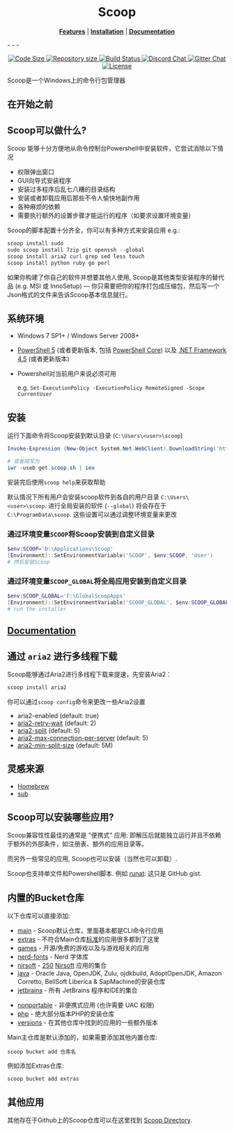 <p align="center">
<!--<img src="scoop.png" alt="Long live Scoop!"/>-->
    <h1 align="center">Scoop</h1>
</p>
<p align="center">
<b><a href="https://github.com/lukesampson/scoop#what-does-scoop-do">Features</a></b>
|
<b><a href="https://github.com/lukesampson/scoop#installation">Installation</a></b>
|
<b><a href="https://github.com/lukesampson/scoop/wiki">Documentation</a></b>
</p>
- - -
<p align="center" >
    <a href="https://github.com/lukesampson/scoop">
        <img src="https://img.shields.io/github/languages/code-size/lukesampson/scoop.svg" alt="Code Size" />
    </a>
    <a href="https://github.com/lukesampson/scoop">
        <img src="https://img.shields.io/github/repo-size/lukesampson/scoop.svg" alt="Repository size" />
    </a>
    <a href="https://ci.appveyor.com/project/lukesampson/scoop">
        <img src="https://ci.appveyor.com/api/projects/status/05foxatmrqo0l788?svg=true" alt="Build Status" />
    </a>
    <a href="https://discord.gg/s9yRQHt">
        <img src="https://img.shields.io/badge/chat-on%20discord-7289DA.svg" alt="Discord Chat" />
    </a>
    <a href="https://gitter.im/lukesampson/scoop">
        <img src="https://badges.gitter.im/lukesampson/scoop.png" alt="Gitter Chat" />
    </a>
    <a href="https://github.com/lukesampson/scoop/blob/master/LICENSE">
        <img src="https://img.shields.io/github/license/lukesampson/scoop.svg" alt="License" />
    </a>
</p>

Scoop是一个Windows上的命令行包管理器

## 在开始之前

## Scoop可以做什么?

Scoop 能够十分方便地从命令控制台Powershell中安装软件，它尝试消除以下情况

- 权限弹出窗口
- GUI向导式安装程序
- 安装过多程序后乱七八糟的目录结构
- 安装或者卸载应用后那些不令人愉快地副作用
- 各种麻烦的依赖
- 需要执行额外的设置步骤才能运行的程序（如要求设置环境变量）

Scoop的脚本配置十分齐全，你可以有多种方式来安装应用 e.g.:

```powershell
scoop install sudo
sudo scoop install 7zip git openssh --global
scoop install aria2 curl grep sed less touch
scoop install python ruby go perl
```

如果你构建了你自己的软件并想要其他人使用, Scoop是其他类型安装程序的替代品 (e.g. MSI 或 InnoSetup) — 你只需要把你的程序打包成压缩包，然后写一个Json格式的文件来告诉Scoop基本信息就行。

## 系统环境

- Windows 7 SP1+ / Windows Server 2008+

- [PowerShell 5](https://aka.ms/wmf5download) (或者更新版本, 包括 [PowerShell Core](https://docs.microsoft.com/en-us/powershell/scripting/install/installing-powershell-core-on-windows?view=powershell-6)) 以及 [.NET Framework 4.5](https://www.microsoft.com/net/download) (或者更新版本)

- Powershell对当前用户来说必须可用

   e.g. `Set-ExecutionPolicy -ExecutionPolicy RemoteSigned -Scope CurrentUser`

## 安装

运行下面命令将Scoop安装到默认目录 (`C:\Users\<user>\scoop`)

```powershell
Invoke-Expression (New-Object System.Net.WebClient).DownloadString('https://get.scoop.sh')

# 或者简写为
iwr -useb get.scoop.sh | iex
```

安装完后使用`scoop help`来获取帮助

默认情况下所有用户会安装scoop软件到各自的用户目录 `C:\Users\<user>\scoop`.
进行全局安装的软件 (`--global`) 将会存在于 `C:\ProgramData\scoop`.
这些设置可以通过调整环境变量来更改

### 通过环境变量`SCOOP`将Scoop安装到自定义目录

```powershell
$env:SCOOP='D:\Applications\Scoop'
[Environment]::SetEnvironmentVariable('SCOOP', $env:SCOOP, 'User')
# 然后安装Scoop
```

### 通过环境变量`SCOOP_GLOBAL`将全局应用安装到自定义目录

```powershell
$env:SCOOP_GLOBAL='F:\GlobalScoopApps'
[Environment]::SetEnvironmentVariable('SCOOP_GLOBAL', $env:SCOOP_GLOBAL, 'Machine')
# run the installer
```

## [Documentation](https://github.com/lukesampson/scoop/wiki)

## 通过 `aria2` 进行多线程下载

Scoop能够通过Aria2进行多线程下载来提速，先安装Aria2：

```powershell
scoop install aria2
```

你可以通过`scoop config`命令来更改一些Aria2设置

- aria2-enabled (default: true) 
- [aria2-retry-wait](https://aria2.github.io/manual/en/html/aria2c.html#cmdoption-retry-wait) (default: 2)
- [aria2-split](https://aria2.github.io/manual/en/html/aria2c.html#cmdoption-s) (default: 5)
- [aria2-max-connection-per-server](https://aria2.github.io/manual/en/html/aria2c.html#cmdoption-x) (default: 5)
- [aria2-min-split-size](https://aria2.github.io/manual/en/html/aria2c.html#cmdoption-k) (default: 5M)

## 灵感来源

- [Homebrew](http://mxcl.github.io/homebrew/)
- [sub](https://github.com/37signals/sub#readme)

## Scoop可以安装哪些应用?

Scoop兼容性性最佳的通常是 "便携式" 应用: 即解压后就能独立运行并且不依赖于额外的外部条件，如注册表、额外的应用目录等。

而另外一些常见的应用, Scoop也可以安装（当然也可以卸载）.

Scoop也支持单文件和Powershell脚本. 例如 [runat](https://github.com/ScoopInstaller/Main/blob/master/bucket/runat.json): 这只是 GitHub gist.

## 内置的Bucket仓库

以下仓库可以直接添加:

- [main](https://github.com/ScoopInstaller/Main) - Scoop默认仓库，里面基本都是CLI命令行应用
- [extras](https://github.com/lukesampson/scoop-extras) - 不符合Main仓库[标准](https://github.com/lukesampson/scoop/wiki/Criteria-for-including-apps-in-the-main-bucket)的应用很多都到了这里
- [games](https://github.com/Calinou/scoop-games) - 开源/免费的游戏以及与游戏相关的应用
- [nerd-fonts](https://github.com/matthewjberger/scoop-nerd-fonts) -  Nerd 字体库
- [nirsoft](https://github.com/kodybrown/scoop-nirsoft) - [250](https://github.com/rasa/scoop-directory/blob/master/by-score.md#MCOfficer_scoop-nirsoft) [Nirsoft](https://nirsoft.net) 应用的集合
- [java](https://github.com/ScoopInstaller/Java) - Oracle Java, OpenJDK, Zulu, ojdkbuild, AdoptOpenJDK, Amazon Corretto, BellSoft Liberica & SapMachine的安装仓库
- [jetbrains](https://github.com/Ash258/Scoop-JetBrains) - 所有 JetBrains 程序和IDE的集合
<!-- * [nightlies](https://github.com/ScoopInstaller/Nightlies) - No longer used -->
- [nonportable](https://github.com/TheRandomLabs/scoop-nonportable) - 非便携式应用 (也许需要 UAC 权限)
- [php](https://github.com/ScoopInstaller/PHP) - 绝大部分版本PHP的安装仓库
- [versions](https://github.com/ScoopInstaller/Versions) - 在其他仓库中找到的应用的一些额外版本

Main主仓库是默认添加的，如果需要添加其他内置仓库:
```
scoop bucket add 仓库名
```
例如添加Extras仓库:
```
scoop bucket add extras
```

## 其他应用

其他存在于Github上的Scoop仓库可以在这里找到 [Scoop Directory](https://github.com/rasa/scoop-directory).

